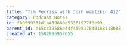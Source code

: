 ```yaml
---
title: "Tim Ferriss with Josh waitzkin 412"
category: Podcast Notes
id: f80599331d1a439880e53361977f8e99
parent_id: a15cc39586e44f459817840188118b08
created_at: 1582895952655
---
```



    